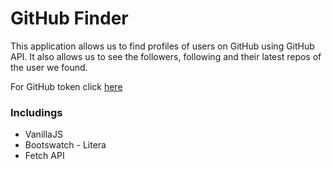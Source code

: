 # GitHub Finder

This application allows us to find profiles of users on GitHub using GitHub API. It also allows us to see the followers, following and their latest repos of the user we found.

For GitHub token click [here](https://github.com/settings/tokens)

### Includings

- VanillaJS
- Bootswatch - Litera
- Fetch API
